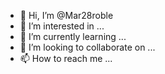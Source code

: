 - 👋 Hi, I’m @Mar28roble
- 👀 I’m interested in ...
- 🌱 I’m currently learning ...
- 💞️ I’m looking to collaborate on ...
- 📫 How to reach me ...

<!---
Mar28roble/Mar28roble is a ✨ special ✨ repository because its `README.md` (this file) appears on your GitHub profile.
You can click the Preview link to take a look at your changes.
--->
